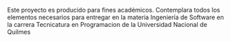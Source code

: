 Este proyecto es producido para fines académicos. Contemplara todos los elementos necesarios para entregar en la materia Ingeniería de Software en la carrera Tecnicatura en Programacion de la Universidad Nacional de Quilmes